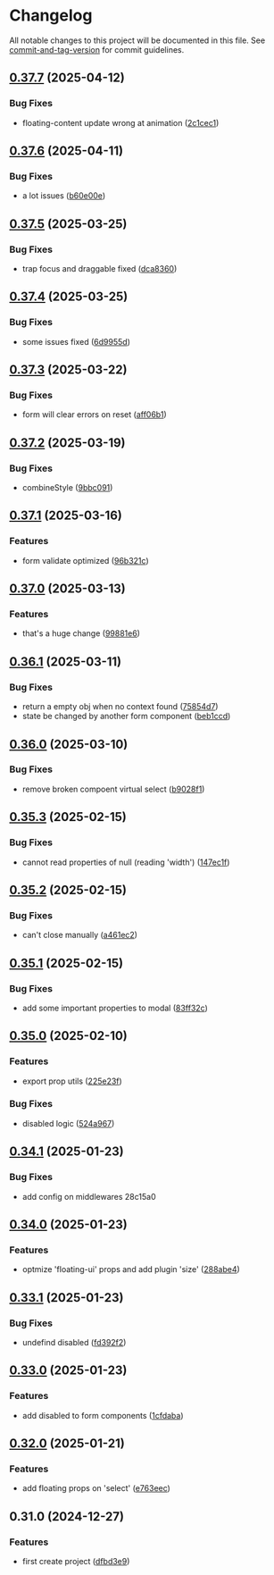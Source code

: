 # Changelog

All notable changes to this project will be documented in this file. See [commit-and-tag-version](https://github.com/absolute-version/commit-and-tag-version) for commit guidelines.

## [0.37.7](https://github.com/jige-ui/jige-core/compare/v0.37.6...v0.37.7) (2025-04-12)


### Bug Fixes

* floating-content update wrong at animation ([2c1cec1](https://github.com/jige-ui/jige-core/commit/2c1cec1ff5a7c7798fd26b02bff15f3a7cf23eae))

## [0.37.6](https://github.com/jige-ui/jige-core/compare/v0.37.5...v0.37.6) (2025-04-11)


### Bug Fixes

* a lot issues ([b60e00e](https://github.com/jige-ui/jige-core/commit/b60e00edc41cfd96f1a63236a0a3868e46a6c27f))

## [0.37.5](https://github.com/jige-ui/jige-core/compare/v0.37.4...v0.37.5) (2025-03-25)


### Bug Fixes

* trap focus and draggable fixed ([dca8360](https://github.com/jige-ui/jige-core/commit/dca83605b244de0f208e637568d3bb87db93136d))

## [0.37.4](https://github.com/jige-ui/jige-core/compare/v0.37.3...v0.37.4) (2025-03-25)


### Bug Fixes

* some issues fixed ([6d9955d](https://github.com/jige-ui/jige-core/commit/6d9955d01dd71b86086f79d5a8cdccf21b96e317))

## [0.37.3](https://github.com/jige-ui/jige-core/compare/v0.37.2...v0.37.3) (2025-03-22)


### Bug Fixes

* form will clear errors on reset ([aff06b1](https://github.com/jige-ui/jige-core/commit/aff06b13d7c1dceae2f0d41b2e3d9d16617c2a0e))

## [0.37.2](https://github.com/jige-ui/jige-core/compare/v0.37.1...v0.37.2) (2025-03-19)


### Bug Fixes

* combineStyle ([9bbc091](https://github.com/jige-ui/jige-core/commit/9bbc091b1248fe5ea07c78e49d52c3ab79bb66e5))

## [0.37.1](https://github.com/jige-ui/jige-core/compare/v0.37.0...v0.37.1) (2025-03-16)


### Features

* form validate optimized ([96b321c](https://github.com/jige-ui/jige-core/commit/96b321cab4414ba3498f811097ba39572d8a48db))

## [0.37.0](https://github.com/jige-ui/jige-core/compare/v0.36.1...v0.37.0) (2025-03-13)


### Features

* that's a huge change ([99881e6](https://github.com/jige-ui/jige-core/commit/99881e65a124d6e84038b8004b2338c45f2c3493))

## [0.36.1](https://github.com/jige-ui/jige-core/compare/v0.36.0...v0.36.1) (2025-03-11)


### Bug Fixes

* return a empty obj when no context found ([75854d7](https://github.com/jige-ui/jige-core/commit/75854d73dbfdff53840633e7fd9658155191411f))
* state be changed by another form component ([beb1ccd](https://github.com/jige-ui/jige-core/commit/beb1ccd8f39c50a9ba85fb73ba10f7e4680c2469))

## [0.36.0](https://github.com/jige-ui/jige-core/compare/v0.35.3...v0.36.0) (2025-03-10)


### Bug Fixes

* remove broken compoent virtual select ([b9028f1](https://github.com/jige-ui/jige-core/commit/b9028f1ff9f9c0d0207553cec6e59b81ffb36997))

## [0.35.3](https://github.com/jige-ui/jige-core/compare/v0.35.2...v0.35.3) (2025-02-15)


### Bug Fixes

* cannot read properties of null (reading 'width') ([147ec1f](https://github.com/jige-ui/jige-core/commit/147ec1f4dd81fa2bf5ec814377421a48dafa0c47))

## [0.35.2](https://github.com/jige-ui/jige-core/compare/v0.35.1...v0.35.2) (2025-02-15)


### Bug Fixes

* can't close manually ([a461ec2](https://github.com/jige-ui/jige-core/commit/a461ec299b8f94f750975da66c6078b973e08346))

## [0.35.1](https://github.com/jige-ui/jige-core/compare/v0.35.0...v0.35.1) (2025-02-15)


### Bug Fixes

* add some important properties to modal ([83ff32c](https://github.com/jige-ui/jige-core/commit/83ff32c323e55117757967290a55d08ba2fde999))

## [0.35.0](https://github.com/jige-ui/jige-core/compare/v0.34.1...v0.35.0) (2025-02-10)


### Features

* export prop utils ([225e23f](https://github.com/jige-ui/jige-core/commit/225e23ffb8a12d8e6a9e3f240c8f8ba4516b9f96))


### Bug Fixes

* disabled logic ([524a967](https://github.com/jige-ui/jige-core/commit/524a967ab23cb8906097c714949066e984dbe5a9))

## [0.34.1](///compare/v0.34.0...v0.34.1) (2025-01-23)


### Bug Fixes

* add config on middlewares 28c15a0

## [0.34.0](https://github.com/jige-ui/jige-core/compare/v0.33.1...v0.34.0) (2025-01-23)


### Features

* optmize 'floating-ui' props and add plugin 'size' ([288abe4](https://github.com/jige-ui/jige-core/commit/288abe498b0d79d75519fd340d4554aa21cd53ea))

## [0.33.1](https://github.com/jige-ui/jige-core/compare/v0.33.0...v0.33.1) (2025-01-23)


### Bug Fixes

* undefind disabled ([fd392f2](https://github.com/jige-ui/jige-core/commit/fd392f28be00b3f05f1d9e497a564c1f5d54c9ad))

## [0.33.0](https://github.com/jige-ui/jige-core/compare/v0.32.0...v0.33.0) (2025-01-23)


### Features

* add disabled to form components ([1cfdaba](https://github.com/jige-ui/jige-core/commit/1cfdaba6107a3c5622f6323a8d6a0a77887001f7))

## [0.32.0](https://github.com/jige-ui/jige-core/compare/v0.31.0...v0.32.0) (2025-01-21)


### Features

* add floating props on 'select' ([e763eec](https://github.com/jige-ui/jige-core/commit/e763eecb98f99d711dc067c03760cc334cc5237d))

## 0.31.0 (2024-12-27)


### Features

* first create project ([dfbd3e9](https://github.com/jige-ui/jige-core/commit/dfbd3e993f6e8eafb71934b74ce1f18f3f2a3ec9))
